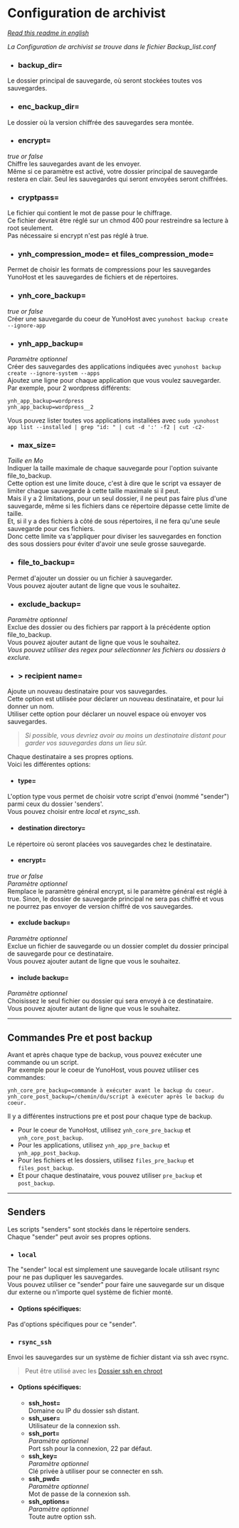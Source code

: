 # Configuration de archivist

[*Read this readme in english*](./Configuration.md)

*La Configuration de archivist se trouve dans le fichier Backup_list.conf*

* ### backup_dir=
Le dossier principal de sauvegarde, où seront stockées toutes vos sauvegardes.

* ### enc_backup_dir=
Le dossier où la version chiffrée des sauvegardes sera montée.

* ### encrypt=
*true or false*  
Chiffre les sauvegardes avant de les envoyer.  
Même si ce paramètre est activé, votre dossier principal de sauvegarde restera en clair. Seul les sauvegardes qui seront envoyées seront chiffrées.

* ### cryptpass=
Le fichier qui contient le mot de passe pour le chiffrage.  
Ce fichier devrait être réglé sur un chmod 400 pour restreindre sa lecture à root seulement.  
Pas nécessaire si encrypt n'est pas réglé à true.

* ### ynh_compression_mode= et files_compression_mode=
Permet de choisir les formats de compressions pour les sauvegardes YunoHost et les sauvegardes de fichiers et de répertoires.

* ### ynh_core_backup=
*true or false*  
Créer une sauvegarde du coeur de YunoHost avec `yunohost backup create --ignore-app`

* ### ynh_app_backup=
*Paramètre optionnel*  
Créer des sauvegardes des applications indiquées avec `yunohost backup create --ignore-system --apps`  
Ajoutez une ligne pour chaque application que vous voulez sauvegarder.  
Par exemple, pour 2 wordpress différents:
```
ynh_app_backup=wordpress
ynh_app_backup=wordpress__2
```
Vous pouvez lister toutes vos applications installées avec `sudo yunohost app list --installed | grep "id: " | cut -d ':' -f2 | cut -c2-`

* ### max_size=
*Taille en Mo*  
Indiquer la taille maximale de chaque sauvegarde pour l'option suivante file_to_backup.  
Cette option est une limite douce, c'est à dire que le script va essayer de limiter chaque sauvegarde à cette taille maximale si il peut.  
Mais il y a 2 limitations, pour un seul dossier, il ne peut pas faire plus d'une sauvegarde, même si les fichiers dans ce répertoire dépasse cette limite de taille.  
Et, si il y a des fichiers à côté de sous répertoires, il ne fera qu'une seule sauvegarde pour ces fichiers.  
Donc cette limite va s'appliquer pour diviser les sauvegardes en fonction des sous dossiers pour éviter d'avoir une seule grosse sauvegarde.

* ### file_to_backup=
Permet d'ajouter un dossier ou un fichier à sauvegarder.  
Vous pouvez ajouter autant de ligne que vous le souhaitez.

* ### exclude_backup=
*Paramètre optionnel*  
Exclue des dossier ou des fichiers par rapport à la précédente option file_to_backup.  
Vous pouvez ajouter autant de ligne que vous le souhaitez.  
*Vous pouvez utiliser des regex pour sélectionner les fichiers ou dossiers à exclure.*

* ### > recipient name=
Ajoute un nouveau destinataire pour vos sauvegardes.  
Cette option est utilisée pour déclarer un nouveau destinataire, et pour lui donner un nom.  
Utiliser cette option pour déclarer un nouvel espace où envoyer vos sauvegardes.  
> *Si possible, vous devriez avoir au moins un destinataire distant pour garder vos sauvegardes dans un lieu sûr.*

  Chaque destinataire a ses propres options.  
  Voici les différentes options:

  * #### type=
  L'option type vous permet de choisir votre script d'envoi (nommé "sender") parmi ceux du dossier 'senders'.  
  Vous pouvez choisir entre *local* et *rsync_ssh*.

  * #### destination directory=
  Le répertoire où seront placées vos sauvegardes chez le destinataire.

  * #### encrypt=
  *true or false*  
  *Paramètre optionnel*  
  Remplace le paramètre général encrypt, si le paramètre général est réglé à true. Sinon, le dossier de sauvegarde principal ne sera pas chiffré et vous ne pourrez pas envoyer de version chiffré de vos sauvegardes.

  * #### exclude backup=
  *Paramètre optionnel*  
  Exclue un fichier de sauvegarde ou un dossier complet du dossier principal de sauvegarde pour ce destinataire.  
  Vous pouvez ajouter autant de ligne que vous le souhaitez.

  * #### include backup=
  *Paramètre optionnel*  
  Choisissez le seul fichier ou dossier qui sera envoyé à ce destinataire.  
  Vous pouvez ajouter autant de ligne que vous le souhaitez.

---
## Commandes Pre et post backup

Avant et après chaque type de backup, vous pouvez exécuter une commande ou un script.  
Par exemple pour le coeur de YunoHost, vous pouvez utiliser ces commandes:
```
ynh_core_pre_backup=commande à exécuter avant le backup du coeur.
ynh_core_post_backup=/chemin/du/script à exécuter après le backup du coeur.
```

Il y a différentes instructions pre et post pour chaque type de backup.
- Pour le coeur de YunoHost, utilisez `ynh_core_pre_backup` et `ynh_core_post_backup`.
- Pour les applications, utilisez `ynh_app_pre_backup` et `ynh_app_post_backup`.
- Pour les fichiers et les dossiers, utilisez `files_pre_backup` et `files_post_backup`.
- Et pour chaque destinataire, vous pouvez utiliser `pre_backup` et `post_backup`.

---

## Senders

Les scripts "senders" sont stockés dans le répertoire senders.  
Chaque "sender" peut avoir ses propres options.

* ### `local`
The "sender" local est simplement une sauvegarde locale utilisant rsync pour ne pas dupliquer les sauvegardes.  
Vous pouvez utiliser ce "sender" pour faire une sauvegarde sur un disque dur externe ou n'importe quel système de fichier monté.

  * #### Options spécifiques:
  Pas d'options spécifiques pour ce "sender".

* ### `rsync_ssh`
Envoi les sauvegardes sur un système de fichier distant via ssh avec rsync.
> Peut être utilisé avec les [Dossier ssh en chroot](https://github.com/YunoHost-Apps/ssh_chroot_dir_ynh)

  * #### Options spécifiques:
    * **ssh_host=**  
    Domaine ou IP du dossier ssh distant.
    * **ssh_user=**  
    Utilisateur de la connexion ssh.
    * **ssh_port=**  
    *Paramètre optionnel*  
    Port ssh pour la connexion, 22 par défaut.
    * **ssh_key=**  
    *Paramètre optionnel*  
    Clé privée à utiliser pour se connecter en ssh.
    * **ssh_pwd=**  
    *Paramètre optionnel*  
    Mot de passe de la connexion ssh.
    * **ssh_options=**  
    *Paramètre optionnel*  
    Toute autre option ssh.
